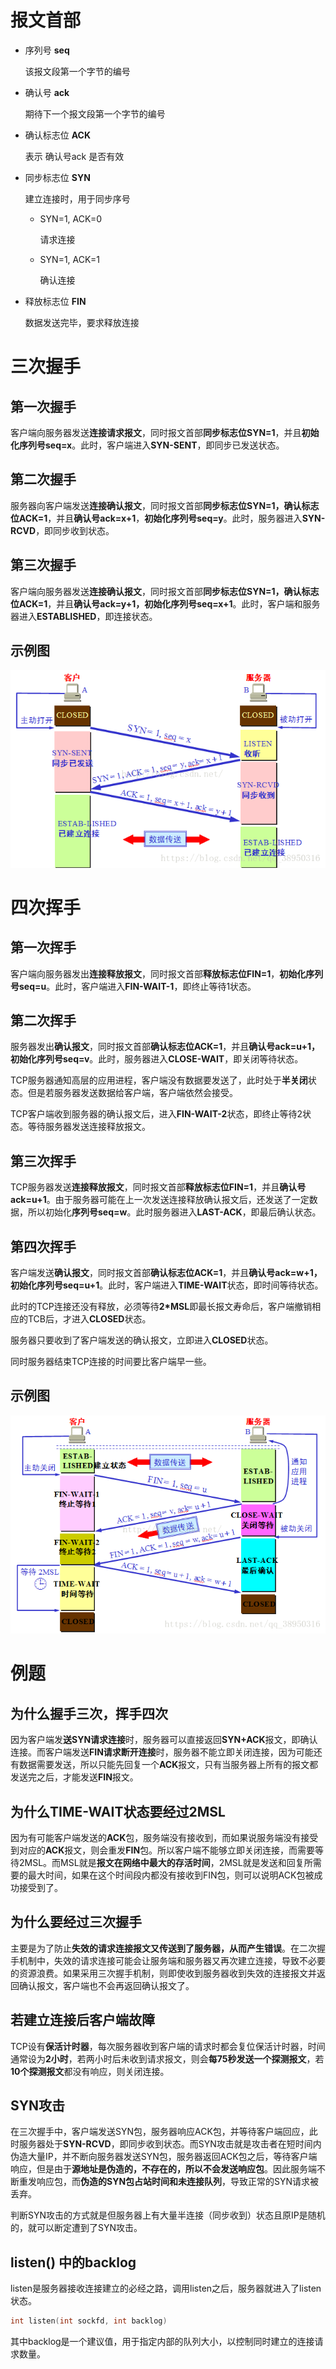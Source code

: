 # 报文首部

- 序列号  **seq**

  该报文段第一个字节的编号

- 确认号  **ack**

  期待下一个报文段第一个字节的编号

- 确认标志位  **ACK**

  表示 确认号ack 是否有效

- 同步标志位  **SYN**

  建立连接时，用于同步序号

  - SYN=1, ACK=0

    请求连接

  - SYN=1, ACK=1

    确认连接

- 释放标志位  **FIN**

  数据发送完毕，要求释放连接

# 三次握手

## 第一次握手

客户端向服务器发送**连接请求报文**，同时报文首部**同步标志位SYN=1**，并且**初始化序列号seq=x**。此时，客户端进入**SYN-SENT**，即同步已发送状态。

## 第二次握手

服务器向客户端发送**连接确认报文**，同时报文首部**同步标志位SYN=1，确认标志位ACK=1**，并且**确认号ack=x+1**，**初始化序列号seq=y**。此时，服务器进入**SYN-RCVD**，即同步收到状态。

## 第三次握手

客户端向服务器发送**连接确认报文**，同时报文首部**同步标志位SYN=1，确认标志位ACK=1**，并且**确认号ack=y+1，初始化序列号seq=x+1**。此时，客户端和服务器进入**ESTABLISHED**，即连接状态。

## 示例图

![img](..\img\70)

# 四次挥手

## 第一次挥手

客户端向服务器发出**连接释放报文**，同时报文首部**释放标志位FIN=1**，**初始化序列号seq=u**。此时，客户端进入**FIN-WAIT-1**，即终止等待1状态。

## 第二次挥手

服务器发出**确认报文**，同时报文首部**确认标志位ACK=1**，并且**确认号ack=u+1，初始化序列号seq=v**。此时，服务器进入**CLOSE-WAIT**，即关闭等待状态。

TCP服务器通知高层的应用进程，客户端没有数据要发送了，此时处于**半关闭**状态。但是若服务器发送数据给客户端，客户端依然会接受。

TCP客户端收到服务器的确认报文后，进入**FIN-WAIT-2**状态，即终止等待2状态。等待服务器发送连接释放报文。

## 第三次挥手

TCP服务器发送**连接释放报文**，同时报文首部**释放标志位FIN=1**，并且**确认号ack=u+1**。由于服务器可能在上一次发送连接释放确认报文后，还发送了一定数据，所以初始化**序列号seq=w**。此时服务器进入**LAST-ACK**，即最后确认状态。

## 第四次挥手

客户端发送**确认报文**，同时报文首部**确认标志位ACK=1**，并且**确认号ack=w+1，初始化序列号seq=u+1**。此时，客户端进入**TIME-WAIT**状态，即时间等待状态。

此时的TCP连接还没有释放，必须等待**2*MSL**即最长报文寿命后，客户端撤销相应的TCB后，才进入**CLOSED**状态。

服务器只要收到了客户端发送的确认报文，立即进入**CLOSED**状态。

同时服务器结束TCP连接的时间要比客户端早一些。

## 示例图

![img](..\img\71)

# 例题

## 为什么握手三次，挥手四次

因为客户端发**送SYN请求连接**时，服务器可以直接返回**SYN+ACK**报文，即确认连接。而客户端发送**FIN请求断开连接**时，服务器不能立即关闭连接，因为可能还有数据需要发送，所以只能先回复一个**ACK**报文，只有当服务器上所有的报文都发送完之后，才能发送**FIN**报文。

## 为什么TIME-WAIT状态要经过2MSL

因为有可能客户端发送的**ACK**包，服务端没有接收到，而如果说服务端没有接受到对应的**ACK**报文，则会重发**FIN**包。所以客户端不能够立即关闭连接，而需要等待2MSL。而MSL就是**报文在网络中最大的存活时间**，2MSL就是发送和回复所需要的最大时间，如果在这个时间段内都没有接收到FIN包，则可以说明ACK包被成功接受到了。

## 为什么要经过三次握手

主要是为了防止**失效的请求连接报文又传送到了服务器，从而产生错误**。在二次握手机制中，失效的请求连接可能会让服务端和服务器又再次建立连接，导致不必要的资源浪费。如果采用三次握手机制，则即使收到服务器收到失效的连接报文并返回确认报文，客户端也不会再返回确认报文了。

## 若建立连接后客户端故障

TCP设有**保活计时器**，每次服务器收到客户端的请求时都会复位保活计时器，时间通常设为**2小时**，若两小时后未收到请求报文，则会**每75秒发送一个探测报文**，若**10个探测报文**都没有响应，则关闭连接。

## SYN攻击

在三次握手中，客户端发送SYN包，服务器响应ACK包，并等待客户端回应，此时服务器处于**SYN-RCVD**，即同步收到状态。而SYN攻击就是攻击者在短时间内伪造大量IP，并不断向服务器发送SYN包，服务器返回ACK包之后，等待客户端响应，但是由于**源地址是伪造的，不存在的，所以不会发送响应包**。因此服务端不断重发响应包，而**伪造的SYN包占站时间和未连接队列**，导致正常的SYN请求被丢弃。

判断SYN攻击的方式就是但服务器上有大量半连接（同步收到）状态且原IP是随机的，就可以断定遭到了SYN攻击。

## listen() 中的backlog

listen是服务器接收连接建立的必经之路，调用listen之后，服务器就进入了listen状态。

```c
int listen(int sockfd, int backlog)
```

其中backlog是一个建议值，用于指定内部的队列大小，以控制同时建立的连接请求数量。